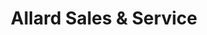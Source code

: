 ---
title: "Allard Sales & Service"
url: /manchester/allard-sales-und-service/
shop: Staubsauger
---
